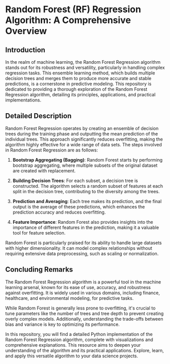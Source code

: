 # Random Forest (RF) Regression Algorithm: A Comprehensive Overview

## Introduction

In the realm of machine learning, the Random Forest Regression algorithm stands out for its robustness and versatility, particularly in handling complex regression tasks. This ensemble learning method, which builds multiple decision trees and merges them to produce more accurate and stable predictions, is a cornerstone in predictive modeling. This repository is dedicated to providing a thorough exploration of the Random Forest Regression algorithm, detailing its principles, applications, and practical implementations.

## Detailed Description

Random Forest Regression operates by creating an ensemble of decision trees during the training phase and outputting the mean prediction of the individual trees. This approach significantly reduces overfitting, making the algorithm highly effective for a wide range of data sets. The steps involved in Random Forest Regression are as follows:

1. **Bootstrap Aggregating (Bagging)**: Random Forest starts by performing bootstrap aggregating, where multiple subsets of the original dataset are created with replacement.

2. **Building Decision Trees**: For each subset, a decision tree is constructed. The algorithm selects a random subset of features at each split in the decision tree, contributing to the diversity among the trees.

3. **Prediction and Averaging**: Each tree makes its prediction, and the final output is the average of these predictions, which enhances the prediction accuracy and reduces overfitting.

4. **Feature Importance**: Random Forest also provides insights into the importance of different features in the prediction, making it a valuable tool for feature selection.

Random Forest is particularly praised for its ability to handle large datasets with higher dimensionality. It can model complex relationships without requiring extensive data preprocessing, such as scaling or normalization.

## Concluding Remarks

The Random Forest Regression algorithm is a powerful tool in the machine learning arsenal, known for its ease of use, accuracy, and robustness against overfitting. It is widely used in various domains, including finance, healthcare, and environmental modeling, for predictive tasks.

While Random Forest is generally less prone to overfitting, it's crucial to tune parameters like the number of trees and tree depth to prevent creating overly complex models. Additionally, understanding the trade-offs between bias and variance is key to optimizing its performance.

In this repository, you will find a detailed Python implementation of the Random Forest Regression algorithm, complete with visualizations and comprehensive explanations. This resource aims to deepen your understanding of the algorithm and its practical applications. Explore, learn, and apply this versatile algorithm to your data science projects.

